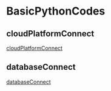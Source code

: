 # BasicPythonCodes

## cloudPlatformConnect
[cloudPlatformConnect](../master/cloudPlatformConnect/cloud.md)
## databaseConnect
[databaseConnect](../master/databaseConnect/db.md)
